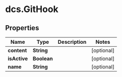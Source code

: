 # dcs.GitHook

## Properties
Name | Type | Description | Notes
------------ | ------------- | ------------- | -------------
**content** | **String** |  | [optional] 
**isActive** | **Boolean** |  | [optional] 
**name** | **String** |  | [optional] 
